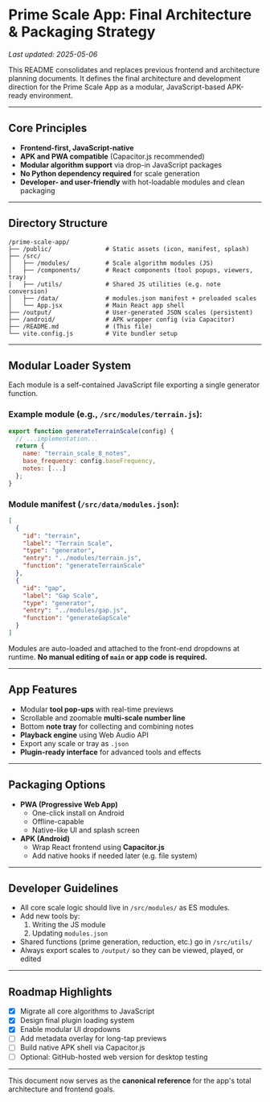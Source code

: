 # Prime Scale App: Final Architecture & Packaging Strategy

_Last updated: 2025-05-06_

This README consolidates and replaces previous frontend and architecture planning documents. It defines the final architecture and development direction for the Prime Scale App as a modular, JavaScript-based APK-ready environment.

---

## Core Principles

- **Frontend-first, JavaScript-native**
- **APK and PWA compatible** (Capacitor.js recommended)
- **Modular algorithm support** via drop-in JavaScript packages
- **No Python dependency required** for scale generation
- **Developer- and user-friendly** with hot-loadable modules and clean packaging

---

## Directory Structure

```
/prime-scale-app/
├── /public/               # Static assets (icon, manifest, splash)
├── /src/
│   ├── /modules/          # Scale algorithm modules (JS)
│   ├── /components/       # React components (tool popups, viewers, tray)
│   ├── /utils/            # Shared JS utilities (e.g. note conversion)
│   ├── /data/             # modules.json manifest + preloaded scales
│   └── App.jsx            # Main React app shell
├── /output/               # User-generated JSON scales (persistent)
├── /android/              # APK wrapper config (via Capacitor)
├── /README.md             # (This file)
└── vite.config.js         # Vite bundler setup
```

---

## Modular Loader System

Each module is a self-contained JavaScript file exporting a single generator function.

### Example module (e.g., `/src/modules/terrain.js`):
```js
export function generateTerrainScale(config) {
  // ...implementation...
  return {
    name: "terrain_scale_8_notes",
    base_frequency: config.baseFrequency,
    notes: [...]
  };
}
```

### Module manifest (`/src/data/modules.json`):
```json
[
  {
    "id": "terrain",
    "label": "Terrain Scale",
    "type": "generator",
    "entry": "../modules/terrain.js",
    "function": "generateTerrainScale"
  },
  {
    "id": "gap",
    "label": "Gap Scale",
    "type": "generator",
    "entry": "../modules/gap.js",
    "function": "generateGapScale"
  }
]
```

Modules are auto-loaded and attached to the front-end dropdowns at runtime. **No manual editing of `main` or app code is required.**

---

## App Features

- Modular **tool pop-ups** with real-time previews
- Scrollable and zoomable **multi-scale number line**
- Bottom **note tray** for collecting and combining notes
- **Playback engine** using Web Audio API
- Export any scale or tray as `.json`
- **Plugin-ready interface** for advanced tools and effects

---

## Packaging Options

- **PWA (Progressive Web App)**
  - One-click install on Android
  - Offline-capable
  - Native-like UI and splash screen
- **APK (Android)**
  - Wrap React frontend using **Capacitor.js**
  - Add native hooks if needed later (e.g. file system)

---

## Developer Guidelines

- All core scale logic should live in `/src/modules/` as ES modules.
- Add new tools by:
  1. Writing the JS module
  2. Updating `modules.json`
- Shared functions (prime generation, reduction, etc.) go in `/src/utils/`
- Always export scales to `/output/` so they can be viewed, played, or edited

---

## Roadmap Highlights

- [x] Migrate all core algorithms to JavaScript
- [x] Design final plugin loading system
- [x] Enable modular UI dropdowns
- [ ] Add metadata overlay for long-tap previews
- [ ] Build native APK shell via Capacitor.js
- [ ] Optional: GitHub-hosted web version for desktop testing

---

This document now serves as the **canonical reference** for the app's total architecture and frontend goals.